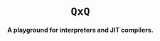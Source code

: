 <div align="center">
  <h1><code>QxQ</code></h1>
  <p>
    <strong>A playground for interpreters and JIT compilers.
  </p>
 <p>
</div>

